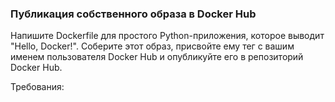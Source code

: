 
### Публикация собственного образа в Docker Hub

Напишите Dockerfile для простого Python-приложения, которое выводит "Hello, Docker!". Соберите этот образ, присвойте ему тег с вашим именем пользователя Docker Hub и опубликуйте его в репозиторий Docker Hub.

Требования:
